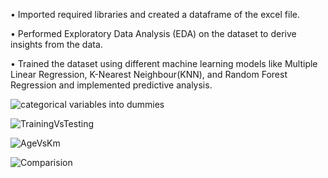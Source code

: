 •	Imported required libraries and created a dataframe of the excel file.

•	Performed Exploratory Data Analysis (EDA) on the dataset to derive insights from the data.

•	Trained the dataset using different machine learning models like Multiple Linear Regression, K-Nearest Neighbour(KNN), and Random Forest Regression and implemented predictive analysis.




![categorical variables into dummies](https://github.com/karanptl/Predicting-price-of-used-cars-/assets/40546045/39657eb8-ebb1-4250-943f-7fac0c431e12)

![TrainingVsTesting](https://github.com/karanptl/Predicting-price-of-used-cars-/assets/40546045/81190eaf-4e8b-42ac-a4ba-60bbc746e11f)

![AgeVsKm](https://github.com/karanptl/Predicting-price-of-used-cars-/assets/40546045/b7d16443-b6b8-4c5a-bdd1-0c7d46aa658e)

![Comparision](https://github.com/karanptl/Predicting-price-of-used-cars-/assets/40546045/8440cd2d-ca36-4bfc-ad34-ddb15d2ca9eb)
